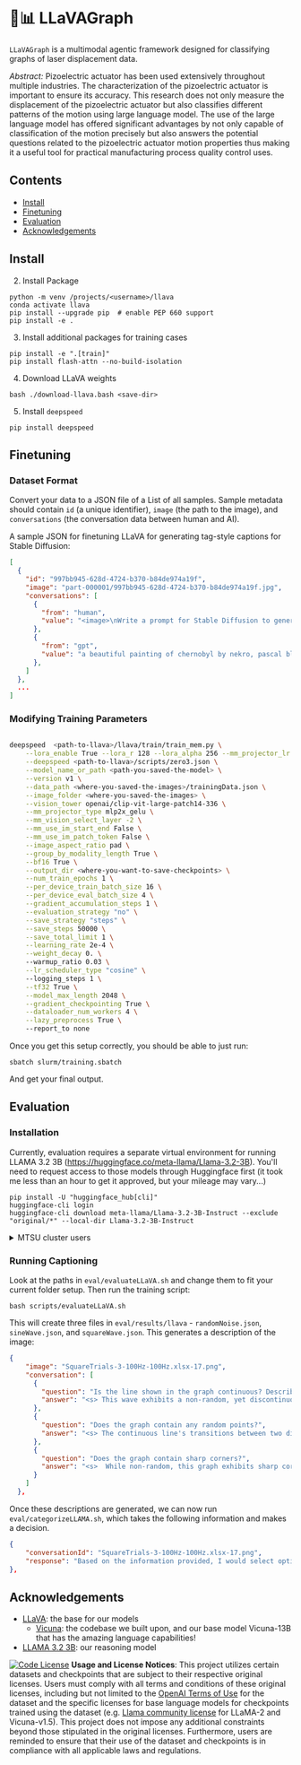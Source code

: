 # 🌋📊 LLaVAGraph

`LLaVAGraph` is a multimodal agentic framework designed for classifying graphs of laser displacement data.

_Abstract:_ Pizoelectric actuator has been used extensively throughout multiple industries. The characterization of the pizoelectric actuator is important to ensure its accuracy.  This research does not only measure the displacement of the pizoelectric actuator but also  classifies different patterns of the motion using large language model. The use of the large language model has offered significant advantages by not only capable of  classification of the motion precisely but also answers the potential questions related to the pizoelectric actuator motion properties thus making it a useful tool for practical manufacturing process quality control uses.   

## Contents
- [Install](#install)
- [Finetuning](#Finetuning)
- [Evaluation](#Evaluation)
- [Acknowledgements](#Acknowledgements)


## Install

2. Install Package
```Shell
python -m venv /projects/<username>/llava
conda activate llava
pip install --upgrade pip  # enable PEP 660 support
pip install -e .
```

3. Install additional packages for training cases
```
pip install -e ".[train]"
pip install flash-attn --no-build-isolation
```

4. Download LLaVA weights
```Shell
bash ./download-llava.bash <save-dir>
```

5. Install `deepspeed`
```Shell
pip install deepspeed
```

## Finetuning

### Dataset Format

Convert your data to a JSON file of a List of all samples. Sample metadata should contain `id` (a unique identifier), `image` (the path to the image), and `conversations` (the conversation data between human and AI).

A sample JSON for finetuning LLaVA for generating tag-style captions for Stable Diffusion:

```json
[
  {
    "id": "997bb945-628d-4724-b370-b84de974a19f",
    "image": "part-000001/997bb945-628d-4724-b370-b84de974a19f.jpg",
    "conversations": [
      {
        "from": "human",
        "value": "<image>\nWrite a prompt for Stable Diffusion to generate this image."
      },
      {
        "from": "gpt",
        "value": "a beautiful painting of chernobyl by nekro, pascal blanche, john harris, greg rutkowski, sin jong hun, moebius, simon stalenhag. in style of cg art. ray tracing. cel shading. hyper detailed. realistic. ue 5. maya. octane render. "
      },
    ]
  },
  ...
]
```

### Modifying Training Parameters

```bash

deepspeed  <path-to-llava>/llava/train/train_mem.py \
    --lora_enable True --lora_r 128 --lora_alpha 256 --mm_projector_lr 2e-5 \
    --deepspeed <path-to-llava>/scripts/zero3.json \
    --model_name_or_path <path-you-saved-the-model> \
    --version v1 \
    --data_path <where-you-saved-the-images>/trainingData.json \
    --image_folder <where-you-saved-the-images> \
    --vision_tower openai/clip-vit-large-patch14-336 \
    --mm_projector_type mlp2x_gelu \
    --mm_vision_select_layer -2 \
    --mm_use_im_start_end False \
    --mm_use_im_patch_token False \
    --image_aspect_ratio pad \
    --group_by_modality_length True \
    --bf16 True \
    --output_dir <where-you-want-to-save-checkpoints> \
    --num_train_epochs 1 \
    --per_device_train_batch_size 16 \
    --per_device_eval_batch_size 4 \
    --gradient_accumulation_steps 1 \
    --evaluation_strategy "no" \
    --save_strategy "steps" \
    --save_steps 50000 \
    --save_total_limit 1 \
    --learning_rate 2e-4 \
    --weight_decay 0. \ 
    --warmup_ratio 0.03 \
    --lr_scheduler_type "cosine" \ 
    --logging_steps 1 \
    --tf32 True \
    --model_max_length 2048 \
    --gradient_checkpointing True \
    --dataloader_num_workers 4 \
    --lazy_preprocess True \ 
    --report_to none 
```

Once you get this setup correctly, you should be able to just run:

```
sbatch slurm/training.sbatch
```

And get your final output.

## Evaluation

### Installation

Currently, evaluation requires a separate virtual environment for running LLAMA 3.2 3B (<https://huggingface.co/meta-llama/Llama-3.2-3B>). You'll need to request access to those models through Huggingface first (it took me less than an hour to get it approved, but your mileage may vary...)

```
pip install -U "huggingface_hub[cli]"
huggingface-cli login
huggingface-cli download meta-llama/Llama-3.2-3B-Instruct --exclude "original/*" --local-dir Llama-3.2-3B-Instruct
```

<details>
<summary>MTSU cluster users</summary>
  
```
mv Llama-3.2-3B-Instruct /projects/<username>/Llama-3.2-3B-Instruct
```
  
(For whatever reason, this doesn't work well if you set `local-dir` to include the `/projects/` directory, so you'll need the extra step)
  
</details>

### Running Captioning

Look at the paths in `eval/evaluateLLaVA.sh` and change them to fit your current folder setup. Then run the training script:

```
bash scripts/evaluateLLaVA.sh
```

This will create three files in `eval/results/llava` - `randomNoise.json`, `sineWave.json`, and `squareWave.json`. This generates a description of the image:

```json
{
    "image": "SquareTrials-3-100Hz-100Hz.xlsx-17.png",
    "conversation": [
      {
        "question": "Is the line shown in the graph continuous? Describe the line.",
        "answer": "<s> This wave exhibits a non-random, yet discontinuous, pattern with sudden shifts to symmetrical peak excursions.</s>"
      },
      {
        "question": "Does the graph contain any random points?",
        "answer": "<s> The continuous line's transitions between two distinct levels are regular and predictable, demonstrating a deterministic process.</s>"
      },
      {
        "question": "Does the graph contain sharp corners?",
        "answer": "<s>  While non-random, this graph exhibits sharp corners and abrupt decreases in value.</s>"
      }
    ]
  },
```

Once these descriptions are generated, we can now run `eval/categorizeLLAMA.sh`, which takes the following information and makes a decision.

```json
{
    "conversationId": "SquareTrials-3-100Hz-100Hz.xlsx-17.png",
    "response": "Based on the information provided, I would select option C) Square wave.\n\nThe reasoning behind this decision is as follows:\n\n1. The line exhibits sharp corners and abrupt decreases in value, which aligns with the characteristics of a square wave.\n2. The line is non-random, yet discontinuous, which is also consistent with the properties of a square wave.\n3. The line's transitions between two distinct levels are regular and predictable, indicating a deterministic process, which is another characteristic of square waves.\n4. The line does not exhibit gradual transitions or easily discernible structure, which distinguishes it from a sine wave.\n\nThese characteristics collectively support the conclusion that the graph represents a square wave."
},
```

## Acknowledgements

- [LLaVA](https://github.com/haotian-liu/LLaVA): the base for our models
  - [Vicuna](https://github.com/lm-sys/FastChat): the codebase we built upon, and our base model Vicuna-13B that has the amazing language capabilities!
- [LLAMA 3.2 3B](https://huggingface.co/meta-llama/Llama-3.2-3B): our reasoning model

[![Code License](https://img.shields.io/badge/Code%20License-Apache_2.0-green.svg)](https://github.com/tatsu-lab/stanford_alpaca/blob/main/LICENSE)
**Usage and License Notices**: This project utilizes certain datasets and checkpoints that are subject to their respective original licenses. Users must comply with all terms and conditions of these original licenses, including but not limited to the [OpenAI Terms of Use](https://openai.com/policies/terms-of-use) for the dataset and the specific licenses for base language models for checkpoints trained using the dataset (e.g. [Llama community license](https://ai.meta.com/llama/license/) for LLaMA-2 and Vicuna-v1.5). This project does not impose any additional constraints beyond those stipulated in the original licenses. Furthermore, users are reminded to ensure that their use of the dataset and checkpoints is in compliance with all applicable laws and regulations.

